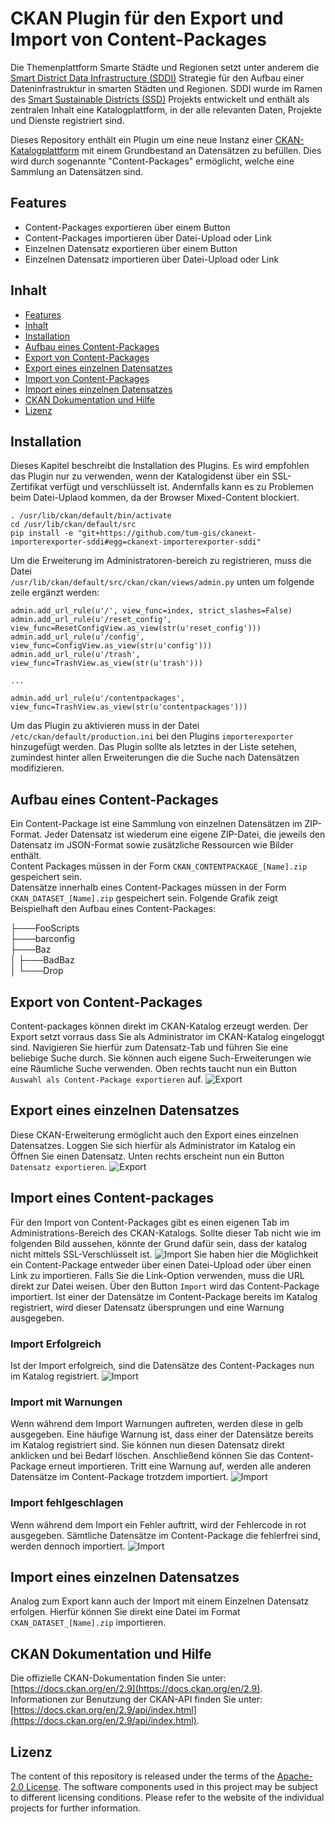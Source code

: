 # CKAN Plugin für den Export und Import von Content-Packages

Die Themenplattform Smarte Städte und Regionen setzt unter anderem die [Smart District Data Infrastructure (SDDI)](https://www.lrg.tum.de/gis/projekte/sddi/) Strategie für den Aufbau einer Dateninfrastruktur in smarten Städten und Regionen. SDDI wurde im Ramen des [Smart Sustainable Districts (SSD)](https://www.lrg.tum.de/gis/projekte/smart-sustainable-districts-ssd/) Projekts entwickelt und enthält als zentralen Inhalt eine Katalogplattform, in der alle relevanten Daten, Projekte und Dienste registriert sind.

Dieses Repository enthält ein Plugin um eine neue Instanz einer [CKAN-Katalogplattform](https://ckan.org) mit einem Grundbestand an Datensätzen zu befüllen. Dies wird durch sogenannte "Content-Packages" ermöglicht, welche eine Sammlung an Datensätzen sind.


## Features

* Content-Packages exportieren über einem Button
* Content-Packages importieren über Datei-Upload oder Link
* Einzelnen Datensatz exportieren über einem Button
* Einzelnen Datensatz importieren über Datei-Upload oder Link


## Inhalt

* [Features](#features)
* [Inhalt](#inhalt)
* [Installation](#installation)
* [Aufbau eines Content-Packages](#aufbau-eines-content-packages)
* [Export von Content-Packages](#export-von-content-packages)
* [Export eines einzelnen Datensatzes](#export-eines-einzelnen-Datensatzes)
* [Import von Content-Packages](#import-von-content-packages)
* [Import eines einzelnen Datensatzes](#import-eines-einzelnen-Datensatzes)
* [CKAN Dokumentation und Hilfe](#ckan-dokumentation-und-hilfe)
* [Lizenz](#lizenz)


## Installation

Dieses Kapitel beschreibt die Installation des Plugins. Es wird empfohlen das Plugin nur zu verwenden, wenn der Katalogidenst über ein SSL-Zertifikat verfügt und verschlüsselt ist. Andernfalls kann es zu Problemen beim Datei-Uplaod kommen, da der Browser Mixed-Content blockiert.

```
. /usr/lib/ckan/default/bin/activate
cd /usr/lib/ckan/default/src
pip install -e "git+https://github.com/tum-gis/ckanext-importerexporter-sddi#egg=ckanext-importerexporter-sddi"
```

Um die Erweiterung im Administratoren-bereich zu registrieren, muss die Datei  
`/usr/lib/ckan/default/src/ckan/ckan/views/admin.py`
unten um folgende zeile ergänzt werden:
```
admin.add_url_rule(u'/', view_func=index, strict_slashes=False)
admin.add_url_rule(u'/reset_config', view_func=ResetConfigView.as_view(str(u'reset_config')))
admin.add_url_rule(u'/config', view_func=ConfigView.as_view(str(u'config')))
admin.add_url_rule(u'/trash', view_func=TrashView.as_view(str(u'trash')))

...

admin.add_url_rule(u'/contentpackages', view_func=TrashView.as_view(str(u'contentpackages')))
```

Um das Plugin zu aktivieren muss in der Datei `/etc/ckan/default/production.ini` bei den Plugins `importerexporter` hinzugefügt werden. Das Plugin sollte als letztes in der Liste setehen, zumindest hinter allen Erweiterungen die die Suche nach Datensätzen modifizieren.


## Aufbau eines Content-Packages
Ein Content-Package ist eine Sammlung von einzelnen Datensätzen im ZIP-Format. Jeder Datensatz ist wiederum eine eigene ZIP-Datei, die jeweils den Datensatz im JSON-Format sowie zusätzliche Ressourcen wie Bilder enthält.  
Content Packages müssen in der Form `CKAN_CONTENTPACKAGE_[Name].zip` gespeichert sein.  
Datensätze innerhalb eines Content-Packages müssen in der Form `CKAN_DATASET_[Name].zip` gespeichert sein.
Folgende Grafik zeigt Beispielhaft den Aufbau eines Content-Packages:

├───FooScripts  
├───barconfig  
├───Baz  
│   ├───BadBaz  
│   └───Drop  


## Export von Content-Packages
Content-packages können direkt im CKAN-Katalog erzeugt werden. Der Export setzt vorraus dass Sie als Administrator im CKAN-Katalog eingeloggt sind. Navigieren Sie hierfür zum Datensatz-Tab und führen Sie eine beliebige Suche durch. Sie können auch eigene Such-Erweiterungen wie eine Räumliche Suche verwenden. Oben rechts taucht nun ein Button `Auswahl als Content-Package exportieren` auf.
![Export](images/exp_cont.PNG?raw=true "Export")


## Export eines einzelnen Datensatzes
Diese CKAN-Erweiterung ermöglicht auch den Export eines einzelnen Datensatzes. Loggen Sie sich hierfür als Administrator im Katalog ein Öffnen Sie einen Datensatz. Unten rechts erscheint nun ein Button `Datensatz exportieren`.
![Export](images/exp_data.PNG?raw=true "Export")


## Import eines Content-packages
Für den Import von Content-Packages gibt es einen eigenen Tab im Administrations-Bereich des CKAN-Katalogs. Sollte dieser Tab nicht wie im folgenden Bild aussehen, könnte der Grund dafür sein, dass der katalog nicht mittels SSL-Verschlüsselt ist.
![Import](images/imp_cont.PNG?raw=true "Import")
Sie haben hier die Möglichkeit ein Content-Package entweder über einen Datei-Upload oder über einen Link zu importieren. Falls Sie die Link-Option verwenden, muss die URL direkt zur Datei weisen. Über den Button `Import` wird das Content-Package importiert. Ist einer der Datensätze im Content-Package bereits im Katalog registriert, wird dieser Datensatz übersprungen und eine Warnung ausgegeben.

### Import Erfolgreich
Ist der Import erfolgreich, sind die Datensätze des Content-Packages nun im Katalog registriert.
![Import](images/imp_cont_success.PNG?raw=true "Import")

### Import mit Warnungen
Wenn während dem Import Warnungen auftreten, werden diese in gelb ausgegeben. Eine häufige Warnung ist, dass einer der Datensätze bereits im Katalog registriert sind. Sie können nun diesen Datensatz direkt anklicken und bei Bedarf löschen. Anschließend können Sie das Content-Package erneut importieren. Tritt eine Warnung auf, werden alle anderen Datensätze im Content-Package trotzdem importiert.
![Import](images/imp_cont_warning.PNG?raw=true "Import")

### Import fehlgeschlagen
Wenn während dem Import ein Fehler auftritt, wird der Fehlercode in rot ausgegeben. Sämtliche Datensätze im Content-Package die fehlerfrei sind, werden dennoch importiert.
![Import](images/imp_cont_error.PNG?raw=true "Import")

## Import eines einzelnen Datensatzes
Analog zum Export kann auch der Import mit einem Einzelnen Datensatz erfolgen. Hierfür können Sie direkt eine Datei im Format `CKAN_DATASET_[Name].zip` importieren.



## CKAN Dokumentation und Hilfe

Die offizielle CKAN-Dokumentation finden Sie unter: [https://docs.ckan.org/en/2.9](https://docs.ckan.org/en/2.9).  
Informationen zur Benutzung der CKAN-API finden Sie unter: [https://docs.ckan.org/en/2.9/api/index.html](https://docs.ckan.org/en/2.9/api/index.html).


## Lizenz

The content of this repository is released under the terms of the [Apache-2.0 License](https://github.com/tum-gis/3dcitydb-docker-postgis/blob/master/LICENSE). The software components used in this project may be subject to different licensing conditions. Please refer to the website of the individual projects for further information.